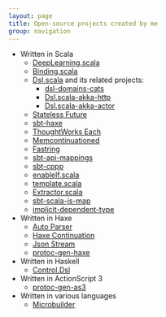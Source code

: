 ```yaml
---
layout: page
title: Open-source projects created by me
group: navigation
---
```


 * Written in Scala
   * [DeepLearning.scala](https://github.com/ThoughtWorksInc/DeepLearning.scala)
   * [Binding.scala](https://github.com/ThoughtWorksInc/Binding.scala)
   * [Dsl.scala](https://github.com/ThoughtWorksInc/Dsl.scala) and its related projects:
     * [dsl-domains-cats](https://github.com/ThoughtWorksInc/dsl-domains-cats)
     * [Dsl.scala-akka-http](https://github.com/ThoughtWorksInc/Dsl.scala-akka-http)
     * [Dsl.scala-akka-actor](https://github.com/Atry/Dsl.scala-akka-actor)
   * [Stateless Future](https://github.com/qifun/stateless-future)
   * [sbt-haxe](https://github.com/qifun/sbt-haxe)
   * [ThoughtWorks Each](https://github.com/ThoughtWorksInc/each)
   * [Memcontinuationed](https://github.com/Atry/memcontinuationed)
   * [Fastring](https://github.com/Atry/fastring)
   * [sbt-api-mappings](https://github.com/ThoughtWorksInc/sbt-api-mappings)
   * [sbt-cppp](https://github.com/Atry/sbt-cppp)
   * [enableIf.scala](https://github.com/ThoughtWorksInc/enableIf.scala)
   * [template.scala](https://github.com/ThoughtWorksInc/template.scala)
   * [Extractor.scala](https://github.com/ThoughtWorksInc/Extractor.scala)
   * [sbt-scala-js-map](https://github.com/ThoughtWorksInc/sbt-scala-js-map)
   * [implicit-dependent-type](https://github.com/ThoughtWorksInc/implicit-dependent-type)
 * Written in Haxe
   * [Auto Parser](https://github.com/Atry/auto-parser)
   * [Haxe Continuation](https://github.com/Atry/haxe-continuation)
   * [Json Stream](https://github.com/Atry/json-stream)
   * [protoc-gen-haxe](https://github.com/Atry/protoc-gen-haxe)
 * Written in Haskell
   * [Control.Dsl](https://github.com/Atry/Control.Dsl)
 * Written in ActionScript 3
   * [protoc-gen-as3](https://github.com/Atry/protoc-gen-as3)
 * Written in various languages
   * [Microbuilder](https://github.com/ThoughtWorksInc/microbuilder)
